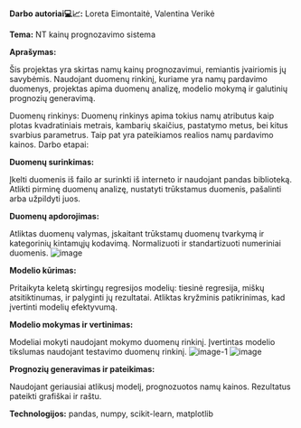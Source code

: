 **Darbo autoriai💻📈:** Loreta Eimontaitė, Valentina Verikė


****Tema:****
 NT kainų prognozavimo sistema

****Aprašymas:****

Šis projektas yra skirtas namų kainų prognozavimui, remiantis įvairiomis jų savybėmis.
Naudojant duomenų rinkinį, kuriame yra namų pardavimo duomenys, projektas apima duomenų analizę, modelio mokymą ir galutinių prognozių generavimą.


Duomenų rinkinys: Duomenų rinkinys apima tokius namų atributus kaip plotas kvadratiniais metrais, kambarių skaičius, pastatymo metus, bei kitus svarbius parametrus.
Taip pat yra pateikiamos realios namų pardavimo kainos.
Darbo etapai:

****Duomenų surinkimas:****

Įkelti duomenis iš failo ar surinkti iš interneto ir  naudojant pandas biblioteką.
Atlikti pirminę duomenų analizę, nustatyti trūkstamus duomenis, pašalinti arba užpildyti juos.

****Duomenų apdorojimas:****

Atliktas duomenų valymas, įskaitant trūkstamų duomenų tvarkymą ir kategorinių 
kintamųjų kodavimą.
Normalizuoti ir standartizuoti numeriniai duomenis.
![image](https://github.com/ValentinaVerik/NT-kain-prognozavimo-sistema/assets/157985262/791fe7c0-6841-4598-b042-ffbda61528bc)


****Modelio kūrimas:****

Pritaikyta keletą skirtingų regresijos modelių: tiesinė regresija, miškų atsitiktinumas, 
ir palyginti jų rezultatai.
Atliktas kryžminis patikrinimas, kad įvertinti modelių efektyvumą.

****Modelio mokymas ir vertinimas:****

Modeliai mokyti naudojant mokymo duomenų rinkinį.
Įvertintas modelio tikslumas naudojant testavimo duomenų rinkinį.
![image-1](https://github.com/ValentinaVerik/NT-kain-prognozavimo-sistema/assets/157985262/c6d0f65f-9e4c-4350-9717-62fbe4bfc3bc)
![image](https://github.com/ValentinaVerik/NT-kain-prognozavimo-sistema/assets/157985262/78b08792-23a2-49c3-8612-b039f9445e80)

****Prognozių generavimas ir pateikimas:****

Naudojant geriausiai atlikusį modelį, prognozuotos namų kainos.
Rezultatus pateikti grafiškai ir raštu.

    
**Technologijos:**
    pandas, numpy, scikit-learn, matplotlib


